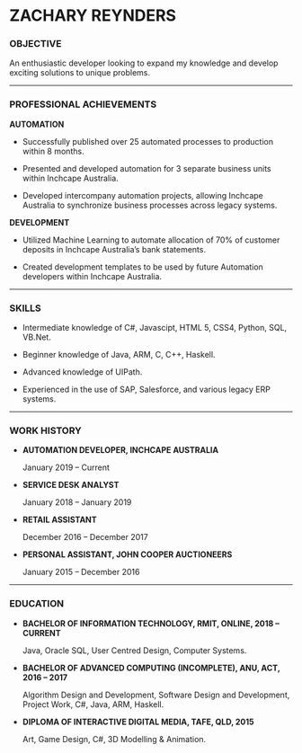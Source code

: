 # ZACHARY REYNDERS

### OBJECTIVE

An enthusiastic developer looking to expand my knowledge and develop exciting solutions to unique problems.

___
### PROFESSIONAL ACHIEVEMENTS
__AUTOMATION__

* Successfully published over 25 automated processes to production within 8 months.

* Presented and developed automation for 3 separate business units within Inchcape Australia.

* Developed intercompany automation projects, allowing Inchcape Australia to synchronize business processes across legacy systems.

__DEVELOPMENT__

* Utilized Machine Learning to automate allocation of 70% of customer deposits in Inchcape Australia’s bank statements.

* Created development templates to be used by future Automation developers within Inchcape Australia.

___
### SKILLS

* Intermediate knowledge of C#, Javascipt, HTML 5, CSS4, Python, SQL, VB.Net.

* Beginner knowledge of Java, ARM, C, C++, Haskell.

* Advanced knowledge of UIPath.

* Experienced in the use of SAP, Salesforce, and various legacy ERP systems.

___
### WORK HISTORY

* __AUTOMATION DEVELOPER, INCHCAPE AUSTRALIA__

   January 2019 – Current

* __SERVICE DESK ANALYST__

   January 2018 – January 2019

* __RETAIL ASSISTANT__

   December 2016 – December 2017

* __PERSONAL ASSISTANT, JOHN COOPER AUCTIONEERS__

   January 2015 – December 2016

___
### EDUCATION
* __BACHELOR OF INFORMATION TECHNOLOGY, RMIT, ONLINE, 2018 – CURRENT__

   Java, Oracle SQL, User Centred Design, Computer Systems.

* __BACHELOR OF ADVANCED COMPUTING (INCOMPLETE), ANU, ACT, 2016 – 2017__

   Algorithm Design and Development, Software Design and Development, Project Work, C#, Java, ARM, Haskell.

* __DIPLOMA OF INTERACTIVE DIGITAL MEDIA, TAFE, QLD, 2015__

   Art, Game Design, C#, 3D Modelling & Animation.
